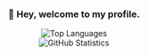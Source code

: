 ### <div align="center">👋 Hey, welcome to my profile.</div>

<!--
**mstybowski/mstybowski** is a ✨ _special_ ✨ repository because its `README.md` (this file) appears on your GitHub profile.

Here are some ideas to get you started:

- 🔭 I’m currently working on ...
- 🌱 I’m currently learning ...
- 👯 I’m looking to collaborate on ...
- 🤔 I’m looking for help with ...
- 💬 Ask me about ...
- 📫 How to reach me: ...
- 😄 Pronouns: ...
- ⚡ Fun fact: ...
-->

<div align="center">
	<p>
		<img alt="Top Languages" src="https://github-readme-stats.vercel.app/api/top-langs/?username=mstybowski&layout=compact">
		<br/>
		<img alt="GitHub Statistics" src="https://github-readme-stats.vercel.app/api?username=mstybowski&count_private=true&show_icons=true">
	</p>
</div>
